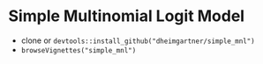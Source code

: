 # Simple Multinomial Logit Model

- clone or `devtools::install_github("dheimgartner/simple_mnl")`
- `browseVignettes("simple_mnl")`
